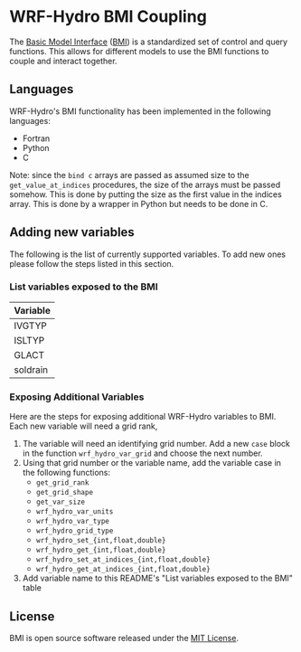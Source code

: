 # WRF-Hydro BMI Coupling
The [Basic Model Interface](https://bmi.readthedocs.io/en/stable/) ([BMI](https://github.com/csdms/bmi)) is a standardized set of control and query functions.
This allows for different models to use the BMI functions to couple and interact together.


## Languages
WRF-Hydro's BMI functionality has been implemented in the following languages:
  - Fortran
  - Python
  - C

Note: since the `bind c` arrays are passed as assumed size to the `get_value_at_indices` procedures, the size of the arrays must be passed somehow. This is done by putting the size as the first value in the indices array. This is done by a wrapper in Python but needs to be done in C.


## Adding new variables
The following is the list of currently supported variables.
To add new ones please follow the steps listed in this section.

### List variables exposed to the BMI
| Variable |
|----------|
| IVGTYP   |
| ISLTYP   |
| GLACT    |
| soldrain |

### Exposing Additional Variables
Here are the steps for exposing additional WRF-Hydro variables to BMI.
Each new variable will need a grid rank,

1. The variable will need an identifying grid number. Add a new `case` block in the function `wrf_hydro_var_grid` and choose the next number.
2. Using that grid number or the variable name, add the variable case in the following functions:
   - `get_grid_rank`
   - `get_grid_shape`
   - `get_var_size`
   - `wrf_hydro_var_units`
   - `wrf_hydro_var_type`
   - `wrf_hydro_grid_type`
   - `wrf_hydro_set_{int,float,double}`
   - `wrf_hydro_get_{int,float,double}`
   - `wrf_hydro_set_at_indices_{int,float,double}`
   - `wrf_hydro_get_at_indices_{int,float,double}`
3. Add variable name to this README's "List variables exposed to the BMI" table


## License
BMI is open source software released under the [MIT License](LICENSE.txt).
